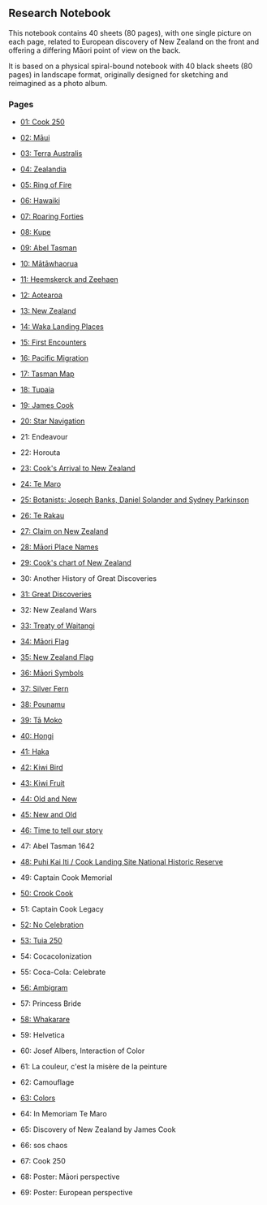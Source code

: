 ## Research Notebook

This notebook contains 40 sheets (80 pages), with one single picture
on each page, related to European discovery of New Zealand on the
front and offering a differing Māori point of view on the back.

It is based on a physical spiral-bound notebook with 40 black sheets
(80 pages) in landscape format, originally designed for sketching and
reimagined as a photo album.

### Pages

* [01: Cook 250](p01-cook-250/README.md)

* [02: Māui](p02-maui/README.md)
* [03: Terra Australis](p03-terra-australis/README.md)

* [04: Zealandia](p04-zealandia/README.md)
* [05: Ring of Fire](p05-ring-of-fire/README.md)

* [06: Hawaiki](p06-hawaiki/README.md)
* [07: Roaring Forties](p07-roaring-forties/README.md)

* [08: Kupe](p08-kupe/README.md)
* [09: Abel Tasman](p09-abel-tasman/README.md)

* [10: Mātāwhaorua](p10-matawhaorua/README.md)
* [11: Heemskerck and Zeehaen](p11-heemskerck-and-zeehaen/README.md)

* [12: Aotearoa](p12-aotearoa/README.md)
* [13: New Zealand](p13-new-zealand/README.md)

* [14: Waka Landing Places](p14-waka-landing/README.md)
* [15: First Encounters](p15-first-encounters/README.md)

* [16: Pacific Migration](p16-pacific-migration/README.md)
* [17: Tasman Map](p17-tasman-map/README.md)

* [18: Tupaia](p18-tupaia/README.md)
* [19: James Cook](p19-james-cook/README.md)

* [20: Star Navigation](p20-star-navigation/README.md)
* 21: Endeavour

* 22: Horouta
* [23: Cook's Arrival to New Zealand](p23-cook-arrival/README.md)

* [24: Te Maro](p24-te-maro/README.md)
* [25: Botanists: Joseph Banks, Daniel Solander and Sydney Parkinson](p25-botanists/README.md)

* [26: Te Rakau](p26-te-rakau/README.md)
* [27: Claim on New Zealand](p27-claim-on-new-zealand/README.md)

* [28: Māori Place Names](p28-maori-place-names/README.md)
* [29: Cook's chart of New Zealand](p29-cook-chart/README.md)

* 30: Another History of Great Discoveries
* [31: Great Discoveries](p31-great-discoveries/README.md)

* 32: New Zealand Wars
* [33: Treaty of Waitangi](p33-treaty-of-waitangi/README.md)

* [34: Māori Flag](p34-maori-flag/README.md)
* [35: New Zealand Flag](p35-new-zealand-flag/README.md)

* [36: Māori Symbols](p36-maori-symbols/README.md)
* [37: Silver Fern](p37-silver-fern/README.md)

* [38: Pounamu](p38-pounamu/README.md)
* [39: Tā Moko](p39-ta-moko/README.md)

* [40: Hongi](p40-hongi/README.md)
* [41: Haka](p41-haka/README.md)

* [42: Kiwi Bird](p42-kiwi-bird/README.md)
* [43: Kiwi Fruit](p43-kiwi-fruit/README.md)

* [44: Old and New](p44-old-and-new/README.md)
* [45: New and Old](p45-new-and-old/README.md)

* [46: Time to tell our story](p46-time-to-tell-our-story/README.md)
* 47: Abel Tasman 1642

* [48: Puhi Kai Iti / Cook Landing Site National Historic Reserve](p48-puhi-kai-iti/README.md)
* 49: Captain Cook Memorial

* [50: Crook Cook](p50-crook-cook/README.md)
* 51: Captain Cook Legacy

* [52: No Celebration](p52-no-celebration/README.md)
* [53: Tuia 250](p53-tuia-250/README.md)

* 54: Cocacolonization
* 55: Coca-Cola: Celebrate

* [56: Ambigram](p52-ambigram/README.md)
* 57: Princess Bride

* [58: Whakarare](p54-whakarare/README.md)
* 59: Helvetica

* 60: Josef Albers, Interaction of Color
* 61: La couleur, c'est la misère de la peinture

* 62: Camouflage
* [63: Colors](p63-colors/README.md)

* 64: In Memoriam Te Maro
* 65: Discovery of New Zealand by James Cook

* 66: sos chaos
* 67: Cook 250

* 68: Poster: Māori perspective
* 69: Poster: European perspective



